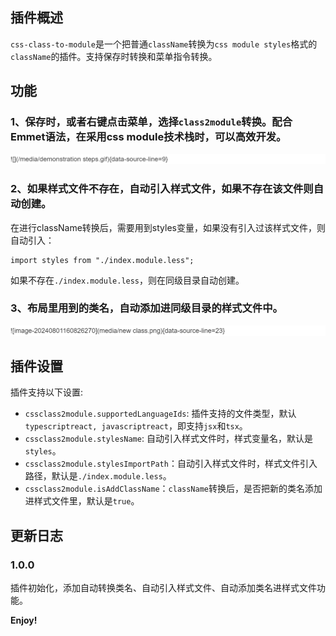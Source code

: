 ## 插件概述

`css-class-to-module`是一个把普通`className`转换为`css module styles`格式的`className`的插件。支持保存时转换和菜单指令转换。

## 功能

### 1、保存时，或者右键点击菜单，选择`class2module`转换。配合**Emmet**语法，在采用css module技术栈时，可以高效开发。

![](/media/demonstration_steps.gif)

### 2、如果样式文件不存在，自动引入样式文件，如果不存在该文件则自动创建。

在进行className转换后，需要用到styles变量，如果没有引入过该样式文件，则自动引入：

```
import styles from "./index.module.less";
```

如果不存在`./index.module.less`，则在同级目录自动创建。

### 3、布局里用到的类名，自动添加进同级目录的样式文件中。

![image-20240801160826270](/media/new_class.png)

## 插件设置

插件支持以下设置:

- `cssclass2module.supportedLanguageIds`: 插件支持的文件类型，默认`typescriptreact, javascriptreact`，即支持`jsx`和`tsx`。
- `cssclass2module.stylesName`: 自动引入样式文件时，样式变量名，默认是`styles`。
- `cssclass2module.stylesImportPath`：自动引入样式文件时，样式文件引入路径，默认是`./index.module.less`。
- `cssclass2module.isAddClassName`：`className`转换后，是否把新的类名添加进样式文件里，默认是`true`。

## 更新日志

### 1.0.0

插件初始化，添加自动转换类名、自动引入样式文件、自动添加类名进样式文件功能。

**Enjoy!**
